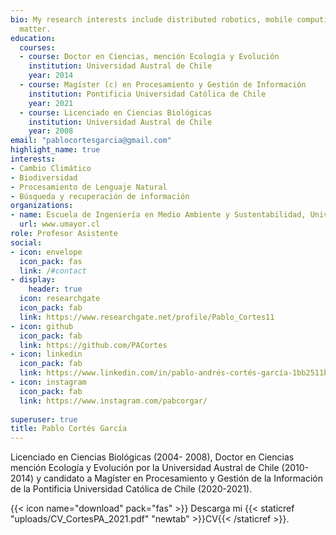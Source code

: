 ```yaml
---
bio: My research interests include distributed robotics, mobile computing and programmable
  matter.
education:
  courses:
  - course: Doctor en Ciencias, mención Ecología y Evolución
    institution: Universidad Austral de Chile
    year: 2014
  - course: Magíster (c) en Procesamiento y Gestión de Información
    institution: Pontificia Universidad Católica de Chile
    year: 2021
  - course: Licenciado en Ciencias Biológicas
    institution: Universidad Austral de Chile
    year: 2008
email: "pablocortesgarcia@gmail.com"
highlight_name: true
interests:
- Cambio Climático
- Biodiversidad
- Procesamiento de Lenguaje Natural
- Búsqueda y recuperación de información
organizations:
- name: Escuela de Ingeniería en Medio Ambiente y Sustentabilidad, Universidad Mayor
  url: www.umayor.cl
role: Profesor Asistente
social:
- icon: envelope
  icon_pack: fas
  link: /#contact
- display:
    header: true
  icon: researchgate
  icon_pack: fab
  link: https://www.researchgate.net/profile/Pablo_Cortes11
- icon: github
  icon_pack: fab
  link: https://github.com/PACortes
- icon: linkedin
  icon_pack: fab
  link: https://www.linkedin.com/in/pablo-andrés-cortés-garcía-1bb2511b3
- icon: instagram
  icon_pack: fab
  link: https://www.instagram.com/pabcorgar/
  
superuser: true
title: Pablo Cortés García
---
```


Licenciado en Ciencias Biológicas (2004- 2008), Doctor en Ciencias mención Ecología y Evolución por la Universidad Austral de Chile (2010-2014) y candidato a Magíster en Procesamiento y Gestión de la Información de la Pontificia Universidad Católica de Chile (2020-2021). 

{{< icon name="download" pack="fas" >}} Descarga mi {{< staticref "uploads/CV_CortesPA_2021.pdf" "newtab" >}}CV{{< /staticref >}}.
